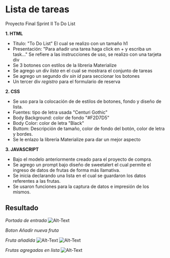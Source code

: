 # Lista de tareas

Proyecto Final Sprint II To Do List

**1. HTML**
+ Título: "To Do List"  El cual se realizo con un tamaño h1
+ Presentación: "Para añadir una tarea haga click en + y escriba un task..." 
  Se refiere a las instrucciones de uso, se realizo con una tarjeta div
+ Se 3 botones con estilos de la libreria Materialize
+ Se agrego un div *lista* en el cual se mostrara el conjunto de tareas
+ Se agrego un segundo div *sin id* para seccionar los botones
+ Un tercer div *registro* para el formulario de reserva


**2. CSS**
+ Se uso para la colocación de de estilos de botones, fondo y diseño de lista.
+ Fuentes: tipo de letra usada "Centuri Gothic"
+ Body Background: color de fondo "#F2D7D5"
+ Body Color: color de letra "Black"
+ Buttom: Descripción de tamaño, color de fondo del botón, color de letra y bordes.
+ Se le enlazo la librería Materialize para dar un mejor aspecto


**3. JAVASCRIPT**
+ Bajo el modelo anteriormente creado para el proyecto de compra.
+ Se agrego un prompt bajo diseño de sweetalert el cual permite el ingreso de datos de frutas de forma más llamativa.
+ Se inicia declarando una lista en el cual se guardaron los datos referentes a las frutas.
+ Se usaron funciones para la captura de datos e impresión de los mismos.

## Resultado
*Portada de entrada*
![Alt-Text](capture.png)

*Boton Añadir nueva fruta*

*Fruta añadida*
![Alt-Text](boton.png)
![Alt-Text](boton2.png)

*Frutas agregadas en lista*
![Alt-Text](lista.png)